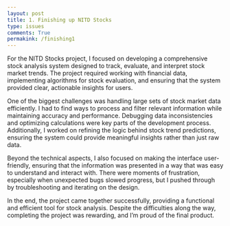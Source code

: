 ```yaml
---
layout: post
title: 1. Finishing up NITD Stocks
type: issues
comments: True
permakink: /finishing1
---
```



For the NITD Stocks project, I focused on developing a comprehensive stock analysis system designed to track, evaluate, and interpret stock market trends. The project required working with financial data, implementing algorithms for stock evaluation, and ensuring that the system provided clear, actionable insights for users.

One of the biggest challenges was handling large sets of stock market data efficiently. I had to find ways to process and filter relevant information while maintaining accuracy and performance. Debugging data inconsistencies and optimizing calculations were key parts of the development process. Additionally, I worked on refining the logic behind stock trend predictions, ensuring the system could provide meaningful insights rather than just raw data.

Beyond the technical aspects, I also focused on making the interface user-friendly, ensuring that the information was presented in a way that was easy to understand and interact with. There were moments of frustration, especially when unexpected bugs slowed progress, but I pushed through by troubleshooting and iterating on the design.

In the end, the project came together successfully, providing a functional and efficient tool for stock analysis. Despite the difficulties along the way, completing the project was rewarding, and I’m proud of the final product.